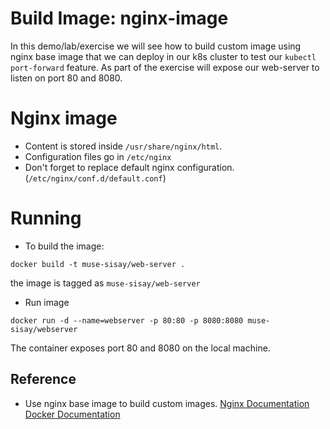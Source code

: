 # Build Image: nginx-image

In this demo/lab/exercise we will see how to build custom image using nginx base image that we can deploy in  our k8s cluster to test our `kubectl port-forward` feature. As part of the exercise will expose our web-server to listen on port 80 and 8080.

# Nginx image
- Content is stored inside `/usr/share/nginx/html`.
- Configuration files go in `/etc/nginx` 
- Don't forget to replace default nginx configuration. (`/etc/nginx/conf.d/default.conf`)

# Running 

- To build the image:
```console
docker build -t muse-sisay/web-server .
```
the image is tagged as `muse-sisay/web-server`

- Run image
```console
docker run -d --name=webserver -p 80:80 -p 8080:8080 muse-sisay/webserver
```
The container exposes port 80 and 8080 on the local machine.

## Reference
- Use nginx base image to build custom images. [Nginx Documentation](https://www.nginx.com/blog/deploying-nginx-nginx-plus-docker/) [Docker Documentation](https://www.docker.com/blog/how-to-use-the-official-nginx-docker-image/)
